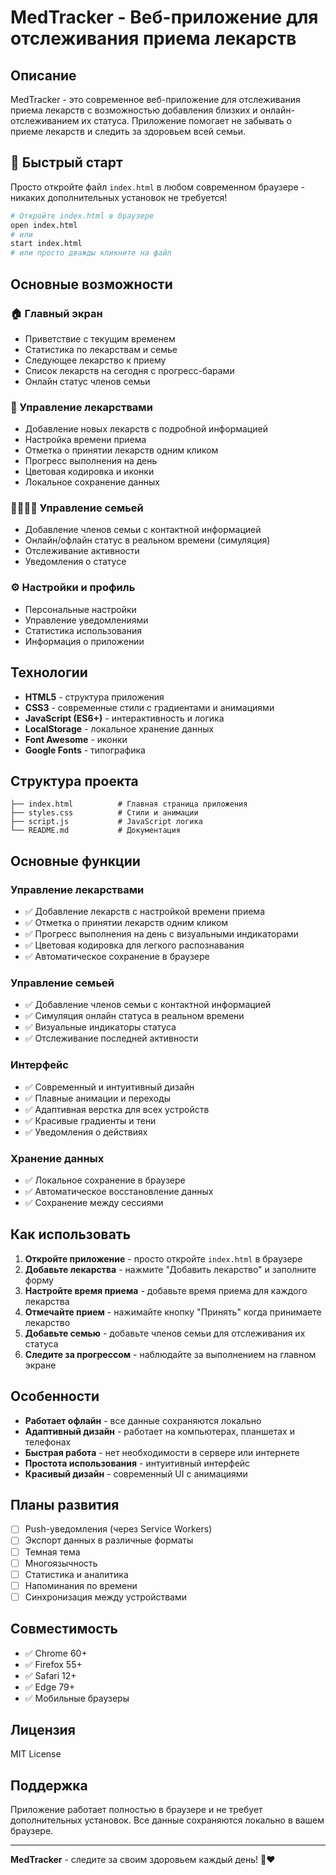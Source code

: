 # MedTracker - Веб-приложение для отслеживания приема лекарств

## Описание

MedTracker - это современное веб-приложение для отслеживания приема лекарств с возможностью добавления близких и онлайн-отслеживанием их статуса. Приложение помогает не забывать о приеме лекарств и следить за здоровьем всей семьи.

## 🚀 Быстрый старт

Просто откройте файл `index.html` в любом современном браузере - никаких дополнительных установок не требуется!

```bash
# Откройте index.html в браузере
open index.html
# или
start index.html
# или просто дважды кликните на файл
```

## Основные возможности

### 🏠 Главный экран
- Приветствие с текущим временем
- Статистика по лекарствам и семье
- Следующее лекарство к приему
- Список лекарств на сегодня с прогресс-барами
- Онлайн статус членов семьи

### 💊 Управление лекарствами
- Добавление новых лекарств с подробной информацией
- Настройка времени приема
- Отметка о принятии лекарств одним кликом
- Прогресс выполнения на день
- Цветовая кодировка и иконки
- Локальное сохранение данных

### 👨‍👩‍👧‍👦 Управление семьей
- Добавление членов семьи с контактной информацией
- Онлайн/офлайн статус в реальном времени (симуляция)
- Отслеживание активности
- Уведомления о статусе

### ⚙️ Настройки и профиль
- Персональные настройки
- Управление уведомлениями
- Статистика использования
- Информация о приложении

## Технологии

- **HTML5** - структура приложения
- **CSS3** - современные стили с градиентами и анимациями
- **JavaScript (ES6+)** - интерактивность и логика
- **LocalStorage** - локальное хранение данных
- **Font Awesome** - иконки
- **Google Fonts** - типографика

## Структура проекта

```
├── index.html          # Главная страница приложения
├── styles.css          # Стили и анимации
├── script.js           # JavaScript логика
└── README.md           # Документация
```

## Основные функции

### Управление лекарствами
- ✅ Добавление лекарств с настройкой времени приема
- ✅ Отметка о принятии лекарств одним кликом
- ✅ Прогресс выполнения на день с визуальными индикаторами
- ✅ Цветовая кодировка для легкого распознавания
- ✅ Автоматическое сохранение в браузере

### Управление семьей
- ✅ Добавление членов семьи с контактной информацией
- ✅ Симуляция онлайн статуса в реальном времени
- ✅ Визуальные индикаторы статуса
- ✅ Отслеживание последней активности

### Интерфейс
- ✅ Современный и интуитивный дизайн
- ✅ Плавные анимации и переходы
- ✅ Адаптивная верстка для всех устройств
- ✅ Красивые градиенты и тени
- ✅ Уведомления о действиях

### Хранение данных
- ✅ Локальное сохранение в браузере
- ✅ Автоматическое восстановление данных
- ✅ Сохранение между сессиями

## Как использовать

1. **Откройте приложение** - просто откройте `index.html` в браузере
2. **Добавьте лекарства** - нажмите "Добавить лекарство" и заполните форму
3. **Настройте время приема** - добавьте время приема для каждого лекарства
4. **Отмечайте прием** - нажимайте кнопку "Принять" когда принимаете лекарство
5. **Добавьте семью** - добавьте членов семьи для отслеживания их статуса
6. **Следите за прогрессом** - наблюдайте за выполнением на главном экране

## Особенности

- **Работает офлайн** - все данные сохраняются локально
- **Адаптивный дизайн** - работает на компьютерах, планшетах и телефонах
- **Быстрая работа** - нет необходимости в сервере или интернете
- **Простота использования** - интуитивный интерфейс
- **Красивый дизайн** - современный UI с анимациями

## Планы развития

- [ ] Push-уведомления (через Service Workers)
- [ ] Экспорт данных в различные форматы
- [ ] Темная тема
- [ ] Многоязычность
- [ ] Статистика и аналитика
- [ ] Напоминания по времени
- [ ] Синхронизация между устройствами

## Совместимость

- ✅ Chrome 60+
- ✅ Firefox 55+
- ✅ Safari 12+
- ✅ Edge 79+
- ✅ Мобильные браузеры

## Лицензия

MIT License

## Поддержка

Приложение работает полностью в браузере и не требует дополнительных установок. Все данные сохраняются локально в вашем браузере.

---

**MedTracker** - следите за своим здоровьем каждый день! 💊❤️
